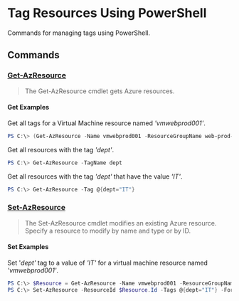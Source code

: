 # Tag Resources Using PowerShell

Commands for managing tags using PowerShell.

## Commands

### **[Get-AzResource](https://docs.microsoft.com/en-us/powershell/module/az.resources/get-azresource?view=azps-2.5.0)**

>The Get-AzResource cmdlet gets Azure resources.

#### Get Examples

Get all tags for a Virtual Machine resource named _'vmwebprod001'_.

``` ps1
PS C:\> (Get-AzResource -Name vmwebprod001 -ResourceGroupName web-prod-rg).Tags
```

Get all resources with the tag _'dept'_.

``` ps1
PS C:\> Get-AzResource -TagName dept
```

Get all resources with the tag _'dept'_ that have the value _'IT'_.

``` ps1
PS C:\> Get-AzResource -Tag @{dept="IT"}
```

### **[Set-AzResource](https://docs.microsoft.com/en-us/powershell/module/az.resources/set-azresource?view=azps-2.5.0)**

>The Set-AzResource cmdlet modifies an existing Azure resource. Specify a resource to modify by name and type or by ID.

#### Set Examples

Set '_dept'_ tag to a value of _'IT'_ for a virtual machine resource named _'vmwebprod001'_.

``` ps1
PS C:\> $Resource = Get-AzResource -Name vmwebprod001 -ResourceGroupName web-prod-rg
PS C:\> Set-AzResource -ResourceId $Resource.Id -Tags @{dept="IT"} -Force
```
